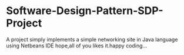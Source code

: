 # Software-Design-Pattern-SDP-Project
A  project  simply implements a simple networking site in Java language using Netbeans IDE 
hope,all of you likes it.happy  coding...
